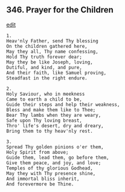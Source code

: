 
## 346.  Prayer for the Children
[edit](https://docs.google.com/document/d/1Rj9j7hspPju7HQSSprSzjKOyf8uu8hUj/edit?mode=html)



    1.
    Heav'nly Father, send Thy blessing
    On the children gathered here,
    May they all, Thy name confessing,
    Hold Thy truth forever dear;
    May they be like Joseph, loving,
    Dutiful, and kind, and pure,
    And their faith, like Samuel proving,
    Steadfast in the right endure.

    2.
    Holy Saviour, who in meekness
    Came to earth a child to be,
    Guide their steps and help their weakness,
    Bless and make them like to Thee;
    Bear Thy lambs when they are weary,
    Safe upon Thy loving breast,
    Thro' life's desert, dry and dreary,
    Bring them to thy heav'nly rest.

    3.
    Spread Thy golden pinions o'er them,
    Holy Spirit from above;
    Guide them, lead them, go before them,
    Give them peace, and joy, and love;
    Temples of thy glorious Godhead,
    May they with Thy presence shine,
    And immortal bliss inherit,
    And forevermore be Thine.
